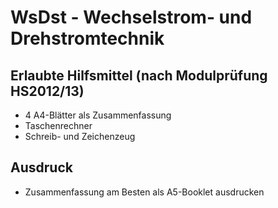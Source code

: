# WsDst - Wechselstrom- und Drehstromtechnik

## Erlaubte Hilfsmittel (nach Modulprüfung HS2012/13)
 * 4 A4-Blätter als Zusammenfassung
 * Taschenrechner
 * Schreib- und Zeichenzeug 
 
## Ausdruck
* Zusammenfassung am Besten als A5-Booklet ausdrucken
	